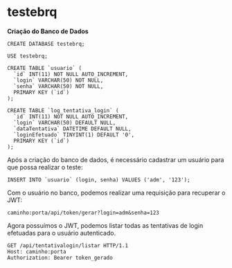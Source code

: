 # testebrq

**Criação do Banco de Dados**

    CREATE DATABASE testebrq;
    
    USE testebrq;
    
    CREATE TABLE `usuario` (
      `id` INT(11) NOT NULL AUTO_INCREMENT,
      `login` VARCHAR(50) NOT NULL,
      `senha` VARCHAR(50) NOT NULL,
      PRIMARY KEY (`id`)
    );
    
    CREATE TABLE `log_tentativa_login` (
      `id` INT(11) NOT NULL AUTO_INCREMENT,
      `login` VARCHAR(50) DEFAULT NULL,
      `dataTentativa` DATETIME DEFAULT NULL,
      `loginEfetuado` TINYINT(1) DEFAULT '0',
      PRIMARY KEY (`id`)
    );
    
    
Após a criação do banco de dados, é necessário cadastrar um usuário para que possa realizar o teste:
    
    INSERT INTO `usuario` (login, senha) VALUES ('adm', '123');
        
Com o usuário no banco, podemos realizar uma requisição para recuperar o JWT:

`caminho:porta/api/token/gerar?login=adm&senha=123`

Agora possuímos o JWT, podemos listar todas as tentativas de login efetuadas para o usuário autenticado.

    GET /api/tentativalogin/listar HTTP/1.1
    Host: caminho:porta
    Authorization: Bearer token_gerado
